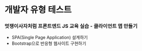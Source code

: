 # 개발자 유형 테스트

### 멋쟁이사자처럼 프론트엔드 JS 교육 실습 - 클라이언트 앱 만들기

- SPA(Single Page Application) 설계하기
- Bootstrap으로 반응형 웹사이트 구현하기
